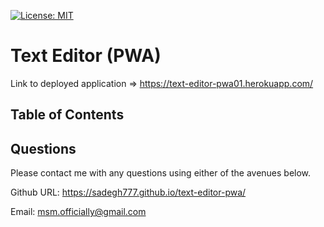 [![License: MIT](https://img.shields.io/badge/License-MIT-blue.svg)](https://opensource.org/licenses/MIT)

  # Text Editor (PWA)
  
  Link to deployed application => https://text-editor-pwa01.herokuapp.com/
  
  ## Table of Contents


  
  


  ## Questions

  Please contact me with any questions using either of the avenues below. 

  Github URL: https://sadegh777.github.io/text-editor-pwa/

  Email: msm.officially@gmail.com
  